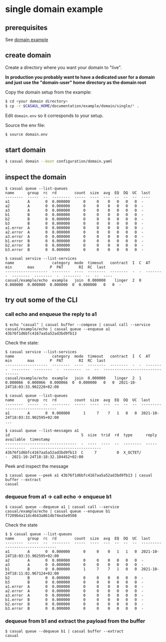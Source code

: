# single domain example

## prerequisites

See [domain example]( ../readme.md)


## create domain

Create a directory where you want your domain to "live".

**In production you probably want to have a dedicated user for a domain and just use the "domain-user" home directory as the domain root**

Copy the domain setup from the example:

```bash
$ cd <your domain directory>
$ cp -r $CASAUL_HOME/documentation/example/domain/single/* .
```

Edit `domain.env` so it corresponds to your setup.

Source the env file:

```bash     
$ source domain.env 
```

## start domain

```bash
$ casual domain --boot configuration/domain.yaml
```

## inspect the domain

```
$ casual queue --list-queues 
name      group  rc  rd        count  size  avg  EQ  DQ  UC  last
--------  -----  --  --------  -----  ----  ---  --  --  --  ----
a1        A       0  0.000000      0     0    0   0   0   0  -   
a2        A       0  0.000000      0     0    0   0   0   0  -   
a3        A       0  0.000000      0     0    0   0   0   0  -   
b1        B       0  0.000000      0     0    0   0   0   0  -   
b2        B       0  0.000000      0     0    0   0   0   0  -   
b3        B       0  0.000000      0     0    0   0   0   0  -   
a1.error  A       0  0.000000      0     0    0   0   0   0  -   
a2.error  A       0  0.000000      0     0    0   0   0   0  -   
a3.error  A       0  0.000000      0     0    0   0   0   0  -   
b1.error  B       0  0.000000      0     0    0   0   0   0  -   
b2.error  B       0  0.000000      0     0    0   0   0   0  -   
b3.error  B       0  0.000000      0     0    0   0   0   0  -   
```

```
$ casual service --list-services 
name                 category  mode  timeout   contract  I  C  AT        min       max       P  PAT       RI  RC  last
-------------------  --------  ----  --------  --------  -  -  --------  --------  --------  -  --------  --  --  ----
casual/example/echo  example   join  0.000000    linger  2  0  0.000000  0.000000  0.000000  0  0.000000   0   0  -   
```


## try out some of the CLI

### call echo and enqueue the reply to a1

```
$ echo "casual" | casual buffer --compose | casual call --service casual/example/echo | casual queue --enqueue a1 
43b76f1d6bfc4167aa5a52ad3bd9fb13
```

Check the state:
```
$ casual service --list-services 
name                 category  mode  timeout   contract  I  C  AT        min       max       P  PAT       RI  RC  last                            
-------------------  --------  ----  --------  --------  -  -  --------  --------  --------  -  --------  --  --  --------------------------------
casual/example/echo  example   join  0.000000    linger  2  1  0.000066  0.000066  0.000066  0  0.000000   0   0  2021-10-24T18:03:33.902228+02:00
```

```
$ casual queue --list-queues 
name      group  rc  rd        count  size  avg  EQ  DQ  UC  last                            
--------  -----  --  --------  -----  ----  ---  --  --  --  --------------------------------
a1        A       0  0.000000      1     7    7   1   0   0  2021-10-24T18:03:33.902595+02:00
...
``` 

```
$ casual queue --list-messages a1
id                                S  size  trid  rd  type      reply  available  timestamp                       
--------------------------------  -  ----  ----  --  --------  -----  ---------  --------------------------------
43b76f1d6bfc4167aa5a52ad3bd9fb13  C     7         0  X_OCTET/                 -  2021-10-24T18:18:32.184452+02:00
``` 

Peek and inspect the message

```
$ casual queue --peek a1 43b76f1d6bfc4167aa5a52ad3bd9fb13 | casual buffer --extract 
casual
```



### dequeue from a1 -> call echo -> enqueue b1

```
$ casual queue --dequeue a1 | casual call --service casual/example/echo | casual queue --enqueue b1
f7209b4a11dc4643a8614b74ea5e0508
``` 


Check the state
```
$ $ casual queue --list-queues 
name      group  rc  rd        count  size  avg  EQ  DQ  UC  last                            
--------  -----  --  --------  -----  ----  ---  --  --  --  --------------------------------
a1        A       0  0.000000      0     0    0   1   1   0  2021-10-24T18:03:33.902595+02:00
a2        A       0  0.000000      0     0    0   0   0   0  -                               
a3        A       0  0.000000      0     0    0   0   0   0  -                               
b1        B       0  0.000000      1     7    7   1   0   0  2021-10-24T18:11:02.967124+02:00
b2        B       0  0.000000      0     0    0   0   0   0  -                               
b3        B       0  0.000000      0     0    0   0   0   0  -                               
a1.error  A       0  0.000000      0     0    0   0   0   0  -                               
a2.error  A       0  0.000000      0     0    0   0   0   0  -                               
a3.error  A       0  0.000000      0     0    0   0   0   0  -                               
b1.error  B       0  0.000000      0     0    0   0   0   0  -                               
b2.error  B       0  0.000000      0     0    0   0   0   0  -                               
b3.error  B       0  0.000000      0     0    0   0   0   0  -    
```


### dequeue from b1 and extract the payload from the buffer

```
$ casual queue --dequeue b1 | casual buffer --extract 
casual
``` 


